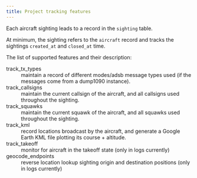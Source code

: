 ```yaml
---
title: Project tracking features
---
```


Each aircraft sighting leads to a record in the `sighting` table.

At minimum, the sighting refers to the `aircraft` record and tracks
the sightings `created_at` and `closed_at` time.

The list of supported features and their description:

<dl>
<dt>track_tx_types</dt>
<dd>maintain a record of different modes/adsb message types used (if the messages come from a dump1090 instance).</dd>
<dt>track_callsigns</dt>
<dd>maintain the current callsign of the aircraft, and all callsigns used throughout the sighting.</dd>
<dt>track_squawks</dt>
<dd>maintain the current squawk of the aircraft, and all squawks used throughout the sighting.</dd>
<dt>track_kml</dt>
<dd>record locations broadcast by the aircraft, and generate a Google Earth KML file plotting its course + altitude.</dd>
<dt>track_takeoff</dt>
<dd>monitor for aircraft in the takeoff state (only in logs currently)</dd>
<dt>geocode_endpoints</dt>
<dd>reverse location lookup sighting origin and destination positions (only in logs currently)</dd>
</dl>